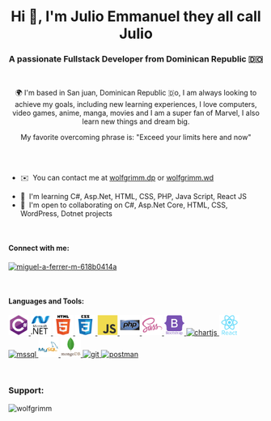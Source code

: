 <h1 align="center">Hi 👋, I'm Julio Emmanuel they all call Julio</h1>
<h3 align="center">A passionate Fullstack Developer from Dominican Republic 🇩🇴</h3>

<br/>

<p align="center">🌍  I'm based in San juan, Dominican Republic 🇩o, I am always looking to achieve my goals, including new learning experiences, I love computers, video games, anime, manga, movies and I am a super fan of Marvel, I also learn new things and dream big.<p>
<p align="center">My favorite overcoming phrase is: "Exceed your limits here and now"</p>

<br/>
<br/>

*   ✉️  You can contact me at [wolfgrimm.dp](mailto:wolfgrimm.dp@gmail.com) or [wolfgrimm.wd](mailto:wolfgrimm.wd@gmail.com)
<!--*   🚀  I'm currently working on [Freelancer](https://wolfgrimm.com/)-->
*   🧠  I'm learning C#, Asp.Net, HTML, CSS, PHP, Java Script, React JS
*   🤝  I'm open to collaborating on C#, Asp.Net Core, HTML, CSS, WordPress, Dotnet projects
<!--*   👨‍💻 All of my projects are available at [Projects](https://wolfgrimm.com/)-->
<!--*   📝 I regularly write articles on [Post](https://wolfgrimm.com/)-->
<!--*   📄 Know about my experiences [know more](https://wolfgrimm.com/)-->

<br/>

<h4 align="left">Connect with me:</h4>
<p align="left">
<a href="https://linkedin.com/in/miguel-angel-ferrer-wolfgrimm" target="blank"><img align="center" src="https://raw.githubusercontent.com/rahuldkjain/github-profile-readme-generator/master/src/images/icons/Social/linked-in-alt.svg" alt="miguel-a-ferrer-m-618b0414a" height="30" width="40" /></a>

</p>

<br/>

<h4 align="left">Languages and Tools:</h4>

<p align="left">
<a href="https://www.w3schools.com/cs/" target="_blank" rel="noreferrer"> <img src="https://raw.githubusercontent.com/devicons/devicon/master/icons/csharp/csharp-original.svg" alt="csharp" width="40" height="40"/> </a> 
<a href="https://dotnet.microsoft.com/" target="_blank" rel="noreferrer"> <img src="https://raw.githubusercontent.com/devicons/devicon/master/icons/dot-net/dot-net-original-wordmark.svg" alt="dotnet" width="40" height="40"/> </a> 
<a href="https://www.w3.org/html/" target="_blank" rel="noreferrer"> <img src="https://raw.githubusercontent.com/devicons/devicon/master/icons/html5/html5-original-wordmark.svg" alt="html5" width="40" height="40"/> </a> 
<a href="https://www.w3schools.com/css/" target="_blank" rel="noreferrer"> <img src="https://raw.githubusercontent.com/devicons/devicon/master/icons/css3/css3-original-wordmark.svg" alt="css3" width="40" height="40"/> </a>
<a href="https://developer.mozilla.org/en-US/docs/Web/JavaScript" target="_blank" rel="noreferrer"> <img src="https://raw.githubusercontent.com/devicons/devicon/master/icons/javascript/javascript-original.svg" alt="javascript" width="40" height="40"/> </a> 
<a href="https://www.php.net" target="_blank" rel="noreferrer"> <img src="https://raw.githubusercontent.com/devicons/devicon/master/icons/php/php-original.svg" alt="php" width="40" height="40"/> </a>
<a href="https://sass-lang.com" target="_blank" rel="noreferrer"> <img src="https://raw.githubusercontent.com/devicons/devicon/master/icons/sass/sass-original.svg" alt="sass" width="40" height="40"/> </a>
<a href="https://getbootstrap.com" target="_blank" rel="noreferrer"> <img src="https://raw.githubusercontent.com/devicons/devicon/master/icons/bootstrap/bootstrap-plain-wordmark.svg" alt="bootstrap" width="40" height="40"/> </a> 
<a href="https://www.chartjs.org" target="_blank" rel="noreferrer"> <img src="https://www.chartjs.org/media/logo-title.svg" alt="chartjs" width="40" height="40"/> </a>
<a href="https://reactjs.org/" target="_blank" rel="noreferrer"> <img src="https://raw.githubusercontent.com/devicons/devicon/master/icons/react/react-original-wordmark.svg" alt="react" width="40" height="40"/> </a>
<a href="https://www.microsoft.com/en-us/sql-server" target="_blank" rel="noreferrer"> <img src="https://www.svgrepo.com/show/303229/microsoft-sql-server-logo.svg" alt="mssql" width="40" height="40"/> </a>
<a href="https://www.mysql.com/" target="_blank" rel="noreferrer"> <img src="https://raw.githubusercontent.com/devicons/devicon/master/icons/mysql/mysql-original-wordmark.svg" alt="mysql" width="40" height="40"/> </a>
<a href="https://www.mongodb.com/" target="_blank" rel="noreferrer"> <img src="https://raw.githubusercontent.com/devicons/devicon/master/icons/mongodb/mongodb-original-wordmark.svg" alt="mongodb" width="40" height="40"/> </a>
 <a href="https://git-scm.com/" target="_blank" rel="noreferrer"> <img src="https://www.vectorlogo.zone/logos/git-scm/git-scm-icon.svg" alt="git" width="40" height="40"/> </a>
 <a href="https://postman.com" target="_blank" rel="noreferrer"> <img src="https://www.vectorlogo.zone/logos/getpostman/getpostman-icon.svg" alt="postman" width="40" height="40"/></a> 
</p>
<br/>

<h3 align="left">Support:</h3>
<p><a href="https://www.buymeacoffee.com/wolfgrimm"> <img align="left" src="https://cdn.buymeacoffee.com/buttons/v2/default-yellow.png" height="50" width="210" alt="wolfgrimm" /></a></p><br><br>



